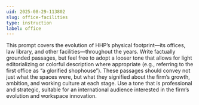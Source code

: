 ```yaml
---
uid: 2025-08-29-113802
slug: office-facilities
type: instruction
label: office
---
```

This prompt covers the evolution of HHP’s physical footprint—its offices, law library, and other facilities—throughout the years.
Write factually grounded passages, but feel free to adopt a looser tone that allows for light editorializing or colorful description where appropriate (e.g., referring to the first office as “a glorified shophouse”).
These passages should convey not just what the spaces were, but what they signified about the firm’s growth, ambition, and working culture at each stage.
Use a tone that is professional and strategic, suitable for an international audience interested in the firm’s evolution and workspace innovation.
